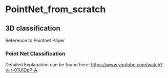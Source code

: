 # PointNet_from_scratch
## 3D classification

Reference to Pointnet Paper

### Point Net Classification
Detailed Explanation can be found here: https://www.youtube.com/watch?v=r-01UIDpP-A
